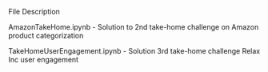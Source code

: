 File Description



AmazonTakeHome.ipynb	- Solution to 2nd take-home challenge on Amazon product categorization

TakeHomeUserEngagement.ipynb -	Solution 3rd take-home challenge Relax Inc user engagement
